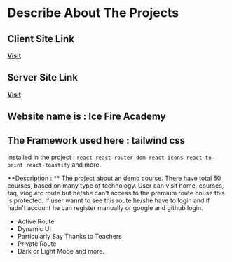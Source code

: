 # Describe About The Projects

## Client Site Link

[**Visit**](https://ice-fire-academy.web.app)

## Server Site Link

[**Visit**](https://ice-fire-academy-server.vercel.app)

## Website name is : Ice Fire Academy

## The Framework used here : tailwind css

Installed in the project :
`react react-router-dom react-icons react-to-print react-toastify` and more.

**Description : ** The project about an demo course. There have total 50 courses, based on many type of technology. User can visit home, courses, faq, vlog etc route but he/she can't access to the premium route couse this is protected. If user wannt to see this route he/she have to login and if hadn't account he can register manually or google and github login.

- Active Route
- Dynamic UI
- Particularly Say Thanks to Teachers
- Private Route
- Dark or Light Mode and more.
